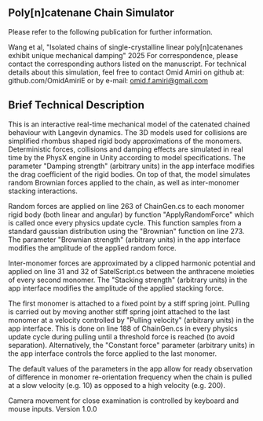 Poly[n]catenane Chain Simulator
---

Please refer to the following publication for further information.

Wang et al, "Isolated chains of single-crystalline linear poly[n]catenanes exhibit unique mechanical damping" 2025
For correspondence, please contact the corresponding authors listed on the manuscript. For technical details about this simulation, feel free to contact Omid Amiri on github at: github.com/OmidAmiriE or by e-mail: omid.f.amiri@gmail.com

Brief Technical Description
---

This is an interactive real-time mechanical model of the catenated chained behaviour with Langevin dynamics. The 3D models used for collisions are simplified rhombus shaped rigid body approximations of the monomers. Deterministic forces, collisions and damping effects are simulated in real time by the PhysX engine in Unity according to model specifications. The parameter "Damping strength" (arbitrary units) in the app interface modifies the drag coefficient of the rigid bodies. On top of that, the model simulates random Brownian forces applied to the chain, as well as inter-monomer stacking interactions.

Random forces are applied on line 263 of ChainGen.cs to each monomer rigid body (both linear and angular) by function "ApplyRandomForce" which is called once every physics update cycle. This function samples from a standard gaussian distribution using the "Brownian" function on line 273. The parameter "Brownian strength" (arbitrary units) in the app interface modifies the amplitude of the applied random force.

Inter-monomer forces are approximated by a clipped harmonic potential and applied on line 31 and 32 of SatelScript.cs between the anthracene moieties of every second monomer. The "Stacking strength" (arbitrary units) in the app interface modifies the amplitude of the applied stacking force.

The first monomer is attached to a fixed point by a stiff spring joint. Pulling is carried out by moving another stiff spring joint attached to the last monomer at a velocity controlled by "Pulling velocity" (arbitrary units) in the app interface. This is done on line 188 of ChainGen.cs in every physics update cycle during pulling until a threshold force is reached (to avoid separation). Alternatively, the "Constant force" parameter (arbitrary units) in the app interface controls the force applied to the last monomer.

The default values of the parameters in the app allow for ready observation of difference in monomer re-orientation frequency when the chain is pulled at a slow velocity (e.g. 10) as opposed to a high velocity (e.g. 200).

Camera movement for close examination is controlled by keyboard and mouse inputs.
Version 1.0.0


	
